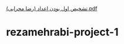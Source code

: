 [تشخیص اول بودن اعداد (رضا محرابی).pdf](https://github.com/RM8SA/rezamehrabi-project-1/files/13209695/default.pdf)
# rezamehrabi-project-1
